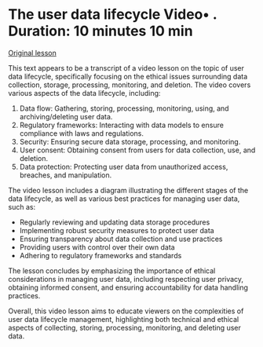 # The user data lifecycle Video• . Duration: 10 minutes 10 min

[Original lesson](https://www.coursera.org/learn/uol-web-development/lecture/1izIF/the-user-data-lifecycle)

This text appears to be a transcript of a video lesson on the topic of user data lifecycle, specifically focusing on the ethical issues surrounding data collection, storage, processing, monitoring, and deletion. The video covers various aspects of the data lifecycle, including:

1. Data flow: Gathering, storing, processing, monitoring, using, and archiving/deleting user data.
2. Regulatory frameworks: Interacting with data models to ensure compliance with laws and regulations.
3. Security: Ensuring secure data storage, processing, and monitoring.
4. User consent: Obtaining consent from users for data collection, use, and deletion.
5. Data protection: Protecting user data from unauthorized access, breaches, and manipulation.

The video lesson includes a diagram illustrating the different stages of the data lifecycle, as well as various best practices for managing user data, such as:

* Regularly reviewing and updating data storage procedures
* Implementing robust security measures to protect user data
* Ensuring transparency about data collection and use practices
* Providing users with control over their own data
* Adhering to regulatory frameworks and standards

The lesson concludes by emphasizing the importance of ethical considerations in managing user data, including respecting user privacy, obtaining informed consent, and ensuring accountability for data handling practices.

Overall, this video lesson aims to educate viewers on the complexities of user data lifecycle management, highlighting both technical and ethical aspects of collecting, storing, processing, monitoring, and deleting user data.

